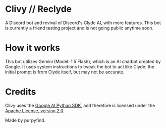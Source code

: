 # Clivy // Reclyde

A Discord bot and revival of Discord's Clyde AI, with more features.
This bot is currently a friend testing project and is not going public anytime soon.

# How it works
This bot utilizes Gemini (Model: 1.5 Flash), which is an AI chatbot created by Google. It uses system instructions to tweak the bot to act like Clyde: the initial prompt is from Clyde itself, but may not be accurate.

# Credits
Clivy uses the [Google AI Python SDK](https://github.com/google-gemini/generative-ai-python), and therefore is licensed under the [Apache License, version 2.0](http://www.apache.org/licenses/LICENSE-2.0).

Made by purpyfind.

